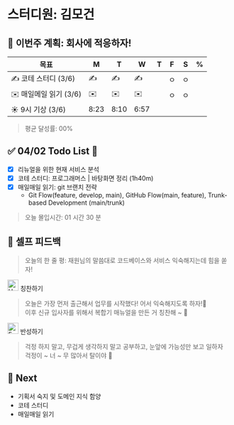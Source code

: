 # 스터디원: 김모건

## 🚀 이번주 계획: 회사에 적응하자!

| 목표                   | M    | T    | W    | T   | F   | S   | %   |
| ---------------------- | ---- | ---- | ---- | --- | --- | --- | --- |
| ✍️ 코테 스터디 (3/6)   | ✍️   | ✍️   | ✍️   |     | ㅇ  | ㅇ  |     |
| ✉️ 매일메일 읽기 (3/6) | ✉️   | ✉️   | ✉️   |     | ㅇ  | ㅇ  |     |
| ☀️ 9시 기상 (3/6)      | 8:23 | 8:10 | 6:57 |     |     |     |     |

> 평균 달성률: 00%<br>

## ✅ 04/02 Todo List 🌸

- [x] 리뉴얼을 위한 현재 서비스 분석
- [x] 코테 스터디: 프로그래머스 | 바탕화면 정리 (1h40m)
- [x] 매일매일 읽기: git 브랜치 전략
  - Git Flow(feature, develop, main), GitHub Flow(main, feature), Trunk-based Development (main/trunk)

> 오늘 몰입시간: 01 시간 30 분<br>

## 🎉 셀프 피드백

> 오늘의 한 줄 평: 재원님의 말씀대로 코드베이스와 서비스 익숙해지는데 힘을 쏟자! <br>

<img src="https://raw.githubusercontent.com/Tarikul-Islam-Anik/Animated-Fluent-Emojis/master/Emojis/Smilies/Hugging%20Face.png" alt="Hugging Face" width="25" height="25"> 칭찬하기 </img>

> 오늘은 가장 먼저 출근해서 업무를 시작했다! 어서 익숙해지도록 하자!👏 <br>
> 이후 신규 입사자를 위해서 복합기 매뉴얼을 만든 거 칭찬해 ~ 👏 <br>

<img src="https://raw.githubusercontent.com/Tarikul-Islam-Anik/Animated-Fluent-Emojis/master/Emojis/Smilies/Face%20with%20Monocle.png" alt="Face with Monocle" width="25" height="25"> 반성하기</img>

> 걱정 하지 말고, 무겁게 생각하지 말고 공부하고, 눈앞에 가능성만 보고 일하자<br>
> 걱정이 ~ 너 ~ 무 많아서 탈이야 🤣 <br>

## 🌱 Next

- 기획서 숙지 및 도메인 지식 함양
- 코테 스터디
- 매일매일 읽기

